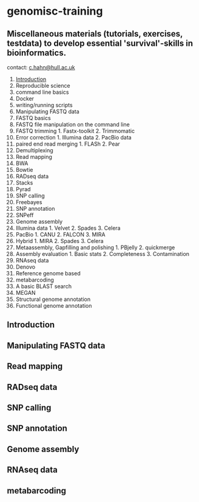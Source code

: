 # genomisc-training

## Miscellaneous materials (tutorials, exercises, testdata) to develop essential 'survival'-skills in bioinformatics.

contact: c.hahn@hull.ac.uk

1. [Introduction](https://github.com/HullUni-bioinformatics/genomisc-training#introduction)
  1. Reproducible science
  2. command line basics
  3. Docker
  4. writing/running scripts
2. Manipulating FASTQ data
  1. FASTQ basics
  2. FASTQ file manipulation on the command line
  3. FASTQ trimming
    1. Fastx-toolkit
    2. Trimmomatic
  4. Error correction
    1. Illumina data
    2. PacBio data
  5. paired end read merging
    1. FLASh
    2. Pear
  6. Demultiplexing
3. Read mapping
  1. BWA
  2. Bowtie
4. RADseq data
  1. Stacks
  2. Pyrad
5. SNP calling
  1. Freebayes
6. SNP annotation
  1. SNPeff
7. Genome assembly
  1. Illumina data
    1. Velvet
    2. Spades
    3. Celera
  2. PacBio
    1. CANU
    2. FALCON
    3. MIRA
  3. Hybrid
    1. MIRA
    2. Spades
    3. Celera
  4. Metaassembly, Gapfilling and polishing
    1. PBjelly
    2. quickmerge
  3. Assembly evaluation
    1. Basic stats
    2. Completeness
    3. Contamination
8. RNAseq data
  1. Denovo
  2. Reference genome based
9. metabarcoding
  1. A basic BLAST search
  2. MEGAN
10. Structural genome annotation
11. Functional genome annotation

## Introduction

## Manipulating FASTQ data

## Read mapping

## RADseq data

## SNP calling

## SNP annotation

## Genome assembly

## RNAseq data

## metabarcoding
